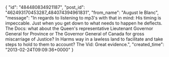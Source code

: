  {
   "id": "484480834921187",
   "post_id": "462493170453287_484074394961831",
   "from_name": "August le Blanc",
   "message": "In regards to listening to mp3's with that in mind: His timing is impeccable.  Just when you get down to what needs to happen he deflects.   The Docs:  what about the Queen's representative Lieutenant Governor General for Province or The Governor General of Canada for gross miscarriage of Justice?  In Harms way in a lawless land to facilitate and take steps to hold to them to account?    The Vid:  Great evidence.",
   "created_time": "2013-02-24T09:09:36+0000"
 }
